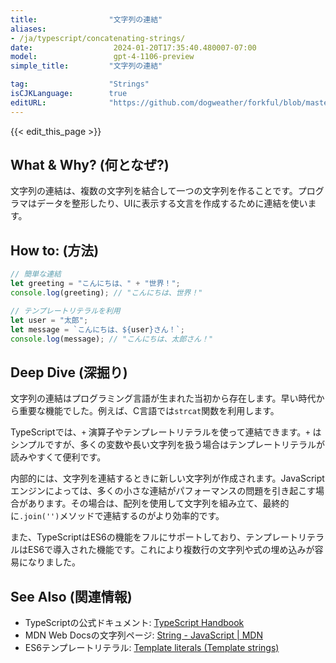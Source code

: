 ```yaml
---
title:                "文字列の連結"
aliases:
- /ja/typescript/concatenating-strings/
date:                  2024-01-20T17:35:40.480007-07:00
model:                 gpt-4-1106-preview
simple_title:         "文字列の連結"

tag:                  "Strings"
isCJKLanguage:        true
editURL:              "https://github.com/dogweather/forkful/blob/master/content/ja/typescript/concatenating-strings.md"
---
```


{{< edit_this_page >}}

## What & Why? (何となぜ?)
文字列の連結は、複数の文字列を結合して一つの文字列を作ることです。プログラマはデータを整形したり、UIに表示する文言を作成するために連結を使います。

## How to: (方法)
```TypeScript
// 簡単な連結
let greeting = "こんにちは、" + "世界！";
console.log(greeting); // "こんにちは、世界！"

// テンプレートリテラルを利用
let user = "太郎";
let message = `こんにちは、${user}さん！`;
console.log(message); // "こんにちは、太郎さん！"
```

## Deep Dive (深掘り)
文字列の連結はプログラミング言語が生まれた当初から存在します。早い時代から重要な機能でした。例えば、C言語では`strcat`関数を利用します。

TypeScriptでは、`+` 演算子やテンプレートリテラルを使って連結できます。`+` はシンプルですが、多くの変数や長い文字列を扱う場合はテンプレートリテラルが読みやすくて便利です。

内部的には、文字列を連結するときに新しい文字列が作成されます。JavaScriptエンジンによっては、多くの小さな連結がパフォーマンスの問題を引き起こす場合があります。その場合は、配列を使用して文字列を組み立て、最終的に`.join('')`メソッドで連結するのがより効率的です。

また、TypeScriptはES6の機能をフルにサポートしており、テンプレートリテラルはES6で導入された機能です。これにより複数行の文字列や式の埋め込みが容易になりました。

## See Also (関連情報)
- TypeScriptの公式ドキュメント: [TypeScript Handbook](https://www.typescriptlang.org/docs/handbook/intro.html)
- MDN Web Docsの文字列ページ: [String - JavaScript | MDN](https://developer.mozilla.org/ja/docs/Web/JavaScript/Reference/Global_Objects/String)
- ES6テンプレートリテラル: [Template literals (Template strings)](https://developer.mozilla.org/ja/docs/Web/JavaScript/Reference/Template_literals)
